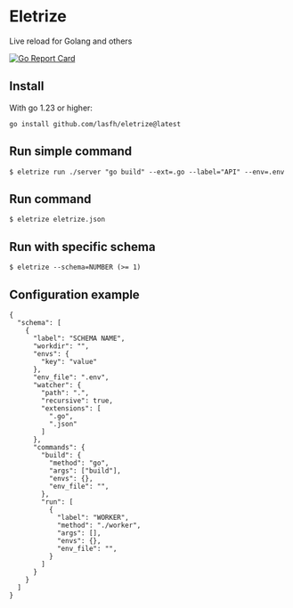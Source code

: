 # Eletrize

Live reload for Golang and others

[![Go Report Card](https://goreportcard.com/badge/github.com/lasfh/eletrize)](https://goreportcard.com/report/github.com/lasfh/eletrize)

## Install

With go 1.23 or higher:

```
go install github.com/lasfh/eletrize@latest
```

## Run simple command
```
$ eletrize run ./server "go build" --ext=.go --label="API" --env=.env
```

## Run command

```
$ eletrize eletrize.json
```

## Run with specific schema

```
$ eletrize --schema=NUMBER (>= 1)
```

## Configuration example
```
{
  "schema": [
    {
      "label": "SCHEMA NAME",
      "workdir": "",
      "envs": {
        "key": "value"
      },
      "env_file": ".env",
      "watcher": {
        "path": ".",
        "recursive": true,
        "extensions": [
          ".go",
          ".json"
        ]
      },
      "commands": {
        "build": {
          "method": "go",
          "args": ["build"],
          "envs": {},
          "env_file": "",
        },
        "run": [
          {
            "label": "WORKER",
            "method": "./worker",
            "args": [],
            "envs": {},
            "env_file": "",
          }
        ]
      }
    }
  ]
}
